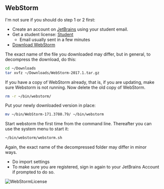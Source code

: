 ## WebStorm

I'm not sure if you should do step 1 or 2 first:

- Create an account on [JetBrains](https://account.jetbrains.com/login) using your student email.
- Get a student license: [Student](https://www.jetbrains.com/shop/eform/students)
  - Email usually sent in a few minutes
- [Download WebStorm](https://www.jetbrains.com/webstorm/)

The exact name of the file you downloaded may differ, but in general, to decompress the download, do this:

```bash
cd ~/Downloads
tar xvfz ~/Downloads/WebStorm-2017.1.tar.gz
```

If you have a copy of WebStorm already, that is, if you are updating, make sure Webstorm is not running. Now delete the old copy of WebStorm.

```bash
rm -r ~/bin/webstorm/
```

Put your newly downloaded version in place:

```bash
mv ~/bin/WebStorm-171.3780.79/ ~/bin/webstorm
```

Start webstorm the first time from the command line. Thereafter you can use the system menu to start it:

```bash
~/bin/webstorm/webstorm.sh
```

Again, the exact name of the decompressed folder may differ in minor ways.

- Do import settings
- To make sure you are registered, sign in again to your JetBrains Account if prompted to do so.

![WebStormLicense](https://s3.amazonaws.com/bucket01.elvenware.com/images/WebStormLicense.png)
